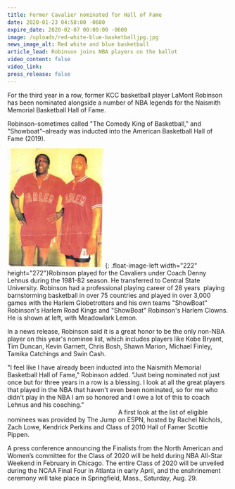 ```yaml
---
title: Former Cavalier nominated for Hall of Fame
date: 2020-01-23 04:58:00 -0600
expire_date: 2020-02-07 00:00:00 -0600
image: /uploads/red-white-blue-basketballjpg.jpg
news_image_alt: Red white and blue basketball
article_lead: Robinson joins NBA players on the ballot
video_content: false
video_link:
press_release: false
---
```


For the third year in a row, former KCC basketball player LaMont Robinson has been nominated alongside a number of NBA legends for the Naismith Memorial Basketball Hall of Fame.

Robinson–sometimes called "The Comedy King of Basketball," and "Showboat"–already was inducted into the American Basketball Hall of Fame (2019).

![](/uploads/lamont-showboat-robinson-and-meadowlark-lemon.jpg){: .float-image-left width="222" height="272"}Robinson played for the Cavaliers under Coach Denny Lehnus during the 1981-82 season. He transferred to Central State University. Robinson had a professional playing career of 28 years &nbsp;playing barnstorming basketball in over 75 countries and played in over 3,000 games with the Harlem Globetrotters and his own teams "ShowBoat" Robinson's Harlem Road Kings and "ShowBoat" Robinson's Harlem Clowns. He is shown at left, with Meadowlark Lemon.

In a news release, Robinson said it is a great honor to be the only non-NBA player on this year's nominee list, which includes players like Kobe Bryant, Tim Duncan, Kevin Garnett, Chris Bosh, Shawn Marion, Michael Finley, Tamika Catchings and Swin Cash.

"I feel like I have already been inducted into the Naismith Memorial Basketball Hall of Fame," Robinson added. "Just being nominated not just once but for three years in a row is a blessing. I look at all the great players that played in the NBA that haven't even been nominated, so for me who didn't play in the NBA I am so honored and I owe a lot of this to coach Lehnus and his coaching."&nbsp; &nbsp; &nbsp; &nbsp; &nbsp; &nbsp; &nbsp; &nbsp; &nbsp; &nbsp; &nbsp; &nbsp; &nbsp; &nbsp; &nbsp; &nbsp; &nbsp; &nbsp; &nbsp; &nbsp; &nbsp; &nbsp; &nbsp; &nbsp; &nbsp; &nbsp; &nbsp; &nbsp; &nbsp; &nbsp; &nbsp; &nbsp; &nbsp; &nbsp; &nbsp; &nbsp; &nbsp; &nbsp; &nbsp; &nbsp; &nbsp; &nbsp; &nbsp; &nbsp; &nbsp; &nbsp; &nbsp; &nbsp; &nbsp; &nbsp; &nbsp; &nbsp; &nbsp; &nbsp; &nbsp; &nbsp; &nbsp; &nbsp; &nbsp; &nbsp; &nbsp; &nbsp; &nbsp; &nbsp; &nbsp; &nbsp; &nbsp; &nbsp; &nbsp; &nbsp; &nbsp; &nbsp; &nbsp; &nbsp; A first look at the list of eligible nominees was provided by The Jump on ESPN, hosted by Rachel Nichols, Zach Lowe, Kendrick Perkins and Class of 2010 Hall of Famer Scottie Pippen.

A press conference announcing the Finalists from the North American and Women’s committee for the Class of 2020 will be held during NBA All-Star Weekend in February in Chicago. The entire Class of 2020 will be unveiled during the NCAA Final Four in Atlanta in early April, and the enshrinement ceremony will take place in Springfield, Mass., Saturday, Aug. 29.